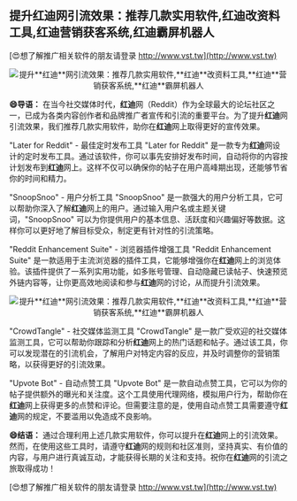 ## **提升**红迪**网引流效果：推荐几款实用软件,**红迪**改资料工具,**红迪**营销获客系统,**红迪**霸屏机器人**

[😍想了解推广相关软件的朋友请登录 http://www.vst.tw](http://www.vst.tw)

 <center><img src="https://vst.tw/MP4/tuiguang/png/2.png" alt="提升**红迪**网引流效果：推荐几款实用软件,**红迪**改资料工具,**红迪**营销获客系统,**红迪**霸屏机器人"></center>

**😄导语：**
在当今社交媒体时代，**红迪**网（Reddit）作为全球最大的论坛社区之一，已成为各类内容创作者和品牌推广者宣传和引流的重要平台。为了提升**红迪**网引流效果，我们推荐几款实用软件，助你在**红迪**网上取得更好的宣传效果。

"Later for Reddit" - 最佳定时发布工具
"Later for Reddit" 是一款专为**红迪**网设计的定时发布工具。通过该软件，你可以事先安排好发布时间，自动将你的内容按计划发布到**红迪**网上。这样不仅可以确保你的帖子在用户高峰期出现，还能够节省你的时间和精力。

"SnoopSnoo" - 用户分析工具
"SnoopSnoo" 是一款强大的用户分析工具，它可以帮助你深入了解**红迪**网上的用户。通过输入用户名或主题关键词，"SnoopSnoo" 可以为你提供用户的基本信息、活跃度和兴趣偏好等数据。这样你可以更好地了解目标受众，制定更有针对性的引流策略。

"Reddit Enhancement Suite" - 浏览器插件增强工具
"Reddit Enhancement Suite" 是一款适用于主流浏览器的插件工具，它能够增强你在**红迪**网上的浏览体验。该插件提供了一系列实用功能，如多账号管理、自动隐藏已读帖子、快速预览外链内容等，让你更高效地阅读和参与**红迪**网的讨论，从而提升引流效果。

 <center><img src="https://vst.tw/MP4/tuiguang/png/3.png" alt="提升**红迪**网引流效果：推荐几款实用软件,**红迪**改资料工具,**红迪**营销获客系统,**红迪**霸屏机器人"></center>

"CrowdTangle" - 社交媒体监测工具
"CrowdTangle" 是一款广受欢迎的社交媒体监测工具，它可以帮助你跟踪和分析**红迪**网上的热门话题和帖子。通过该工具，你可以发现潜在的引流机会，了解用户对特定内容的反应，并及时调整你的营销策略，以获得更好的引流效果。

"Upvote Bot" - 自动点赞工具
"Upvote Bot" 是一款自动点赞工具，它可以为你的帖子提供额外的曝光和关注度。这个工具使用代理网络，模拟用户行为，帮助你在**红迪**网上获得更多的点赞和评论。但需要注意的是，使用自动点赞工具需要遵守**红迪**网的规定，不要滥用以免造成不良影响。

**😄结语：**
通过合理利用上述几款实用软件，你可以提升在**红迪**网上的引流效果。然而，在使用这些工具时，请遵守**红迪**网的规则和社区准则，坚持真实、有价值的内容，与用户进行真诚互动，才能获得长期的关注和支持。祝你在**红迪**网的引流之旅取得成功！

[😍想了解推广相关软件的朋友请登录 http://www.vst.tw](http://www.vst.tw)



